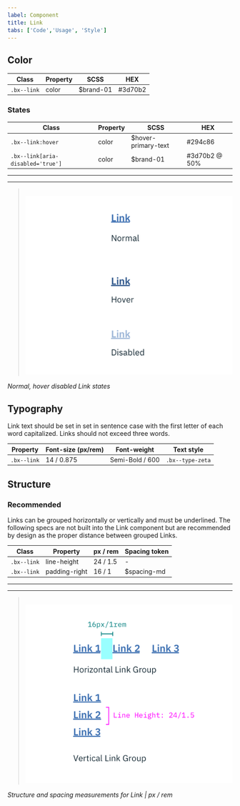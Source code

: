 ```yaml
---
label: Component
title: Link
tabs: ['Code','Usage', 'Style']
---
```


## Color

| Class     | Property | SCSS    | HEX           |
|-----------|----------|---------|---------------|
|`.bx--link`| color    |$brand-01| #3d70b2       |

### States

| Class                            | Property | SCSS                | HEX           |
|----------------------------------|----------|---------------------|---------------|
| `.bx--link:hover`                | color    | $hover-primary-text | #294c86       |
| `.bx--link[aria-disabled='true']`| color    | $brand-01           | #3d70b2 @ 50% |

---
***
> 
![Example of normal, hover, and disabled link states](images/link-style-1.png)

_Normal, hover disabled Link states_

## Typography

Link text should be set in set in sentence case with the first letter of each word capitalized. Links should not exceed three words.

| Property    | Font-size (px/rem) | Font-weight    | Text style       |
|-------------|--------------------|----------------|------------------|
| `.bx--link` | 14 / 0.875         | Semi-Bold / 600| `.bx--type-zeta` |

## Structure

### Recommended

Links can be grouped horizontally or vertically and must be underlined. The following specs are not built into the Link component but are recommended by design as the proper distance between grouped Links.

| Class     | Property      | px / rem  | Spacing token |
|-----------|---------------|-----------|---------------|
|`.bx--link`| line-height   | 24 / 1.5  | - |
|`.bx--link`| padding-right | 16 / 1    | $spacing-md   |

---
***
> 
![Link structure and spacing measurements ](images/link-style-2.png)

_Structure and spacing measurements for Link | px / rem_
